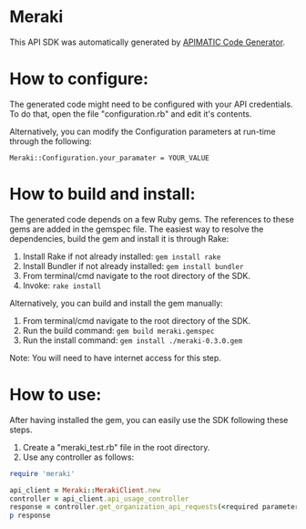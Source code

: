 Meraki
=================
This API SDK was automatically generated by [APIMATIC Code Generator](https://apimatic.io/).

How to configure:
=================
The generated code might need to be configured with your API credentials. To do that,
open the file "configuration.rb" and edit it's contents.

Alternatively, you can modify the Configuration parameters at run-time through the following:
```
Meraki::Configuration.your_paramater = YOUR_VALUE
```

How to build and install: 
=============================
The generated code depends on a few Ruby gems. The references to these gems are 
added in the gemspec file. The easiest way to resolve the dependencies,
build the gem and install it is through Rake:

  1. Install Rake if not already installed: `gem install rake`
  2. Install Bundler if not already installed: `gem install bundler`
  3. From terminal/cmd navigate to the root directory of the SDK.
  4. Invoke: `rake install`

Alternatively, you can build and install the gem manually:

  1. From terminal/cmd navigate to the root directory of the SDK.
  2. Run the build command: `gem build meraki.gemspec`
  3. Run the install command: `gem install ./meraki-0.3.0.gem`

Note: You will need to have internet access for this step.

How to use:
===========
After having installed the gem, you can easily use the SDK following these steps.

  1. Create a "meraki_test.rb" file in the root directory.
  2. Use any controller as follows:
```ruby
require 'meraki'

api_client = Meraki::MerakiClient.new
controller = api_client.api_usage_controller
response = controller.get_organization_api_requests(<required parameters if any>)
p response
```